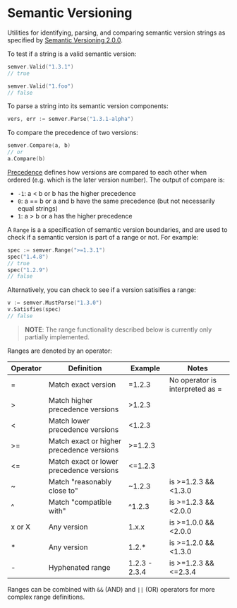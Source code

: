 # Semantic Versioning

Utilities for identifying, parsing, and comparing semantic version strings as
specified by [Semantic Versioning 2.0.0](https://semver.org/).

To test if a string is a valid semantic version:

```go
semver.Valid("1.3.1")
// true

semver.Valid("1.foo")
// false
```

To parse a string into its semantic version components:

```go
vers, err := semver.Parse("1.3.1-alpha")
```

To compare the precedence of two versions:

```go
semver.Compare(a, b)
// or
a.Compare(b)
```

[Precedence](https://semver.org/#spec-item-11) defines how versions are compared to each other when ordered (e.g. which is the later version number). The output of compare is:

- `-1`: a < b or b has the higher precedence
- `0`: a == b or a and b have the same precedence (but not necessarily equal strings)
- `1`: a > b or a has the higher precedence

A `Range` is a a specification of semantic version boundaries, and are used to check if a semantic version is part of a range or not. For example:

```go
spec := semver.Range(">=1.3.1")
spec("1.4.8")
// true
spec("1.2.9")
// false
```

Alternatively, you can check to see if a version satisifies a range:

```go
v := semver.MustParse("1.3.0")
v.Satisfies(spec)
// false
```

> **NOTE**: The range functionality described below is currently only partially implemented.

Ranges are denoted by an operator:

| Operator | Definition | Example | Notes |
|---|---|---|---|
| = | Match exact version | =1.2.3 | No operator is interpreted as = |
| > | Match higher precedence versions | >1.2.3 |  |
| < | Match lower precedence versions | <1.2.3 |  |
| >= | Match exact or higher precedence versions | >=1.2.3 |  |
| <=  | Match exact or lower precedence versions | <=1.2.3 |  |
| ~ | Match "reasonably close to" | ~1.2.3 | is >=1.2.3 && <1.3.0 |
| ^ | Match "compatible with" | ^1.2.3 | is >=1.2.3 && <2.0.0 |
| x or X | Any version | 1.x.x | is >=1.0.0 && <2.0.0 |
| * | Any version | 1.2.* | is >=1.2.0 && <1.3.0 |
| - | Hyphenated range | 1.2.3 - 2.3.4 | is >=1.2.3 && <=2.3.4 |

Ranges can be combined with `&&` (AND) and `||` (OR) operators for more complex range definitions.